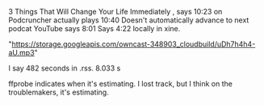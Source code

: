 3 Things That Will Change Your Life Immediately ,
says 10:23 on Podcruncher
actually plays 10:40
Doesn't automatically advance to next podcat
YouTube says 8:01
Says 4:22 locally in xine.

"https://storage.googleapis.com/owncast-348903_cloudbuild/uDh7h4h4-aU.mp3"

I say 482 seconds in .rss. 8.033 s

ffprobe indicates when it's estimating. I lost track, but I think on the
troublemakers, it's estimating.


